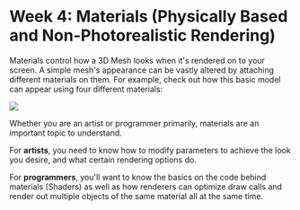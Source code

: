 # Week 4: Materials (Physically Based and Non-Photorealistic Rendering)

Materials control how a 3D Mesh looks when it's rendered on to your screen. A simple mesh's appearance can be vastly altered by attaching different materials on them. For example, check out how this basic model can appear using four different materials:

<img src="https://i.imgur.com/9PyHpzv.png">

Whether you are an artist or programmer primarily, materials are an important topic to understand. 

For **artists**, you need to know how to modify parameters to achieve the look you desire, and what certain rendering options do.

For **programmers**, you'll want to know the basics on the code behind materials (Shaders) as well as how renderers can optimize draw calls and render out multiple objects of the same material all at the same time.
